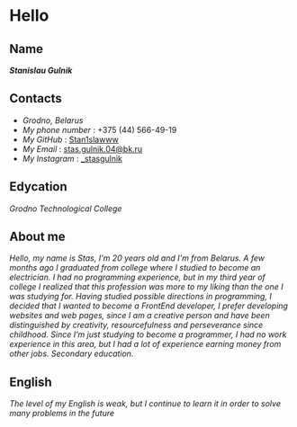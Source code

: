 # __Hello__

## **Name**

___Stanislau Gulnik___

## **Contacts**

* *Grodno, Belarus*
* *My phone number* : +375 (44) 566-49-19 
* *My GitHub* : [Stan1slawww](https://github.com/Stan1slawww)
* *My Email* : stas.gulnik.04@bk.ru
* *My Instagram* : [_stasgulnik](https://instagram.com/stasgulnik?igshid=MzRlODBiNWFlZA==)

## **Edycation**

_Grodno Technological College_

## **About me**

_Hello, my name is Stas, I'm 20 years old and I'm from Belarus. A few months ago I graduated from college where I studied to become an electrician. I had no programming experience, but in my third year of college I realized that this profession was more to my liking than the one I was studying for. Having studied possible directions in programming, I decided that I wanted to become a FrontEnd developer, I prefer developing websites and web pages, since I am a creative person and have been distinguished by creativity, resourcefulness and perseverance since childhood. Since I’m just studying to become a programmer, I had no work experience in this area, but I had a lot of experience earning money from other jobs. Secondary education._

## **English**

 _The level of my English is weak, but I continue to learn it in order to solve many problems in the future_
